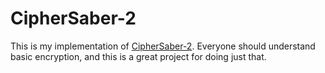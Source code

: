 # CipherSaber-2

This is my implementation of [CipherSaber-2](http://ciphersaber.gurus.org/). Everyone should understand basic encryption, and this is a great project for doing just that.
